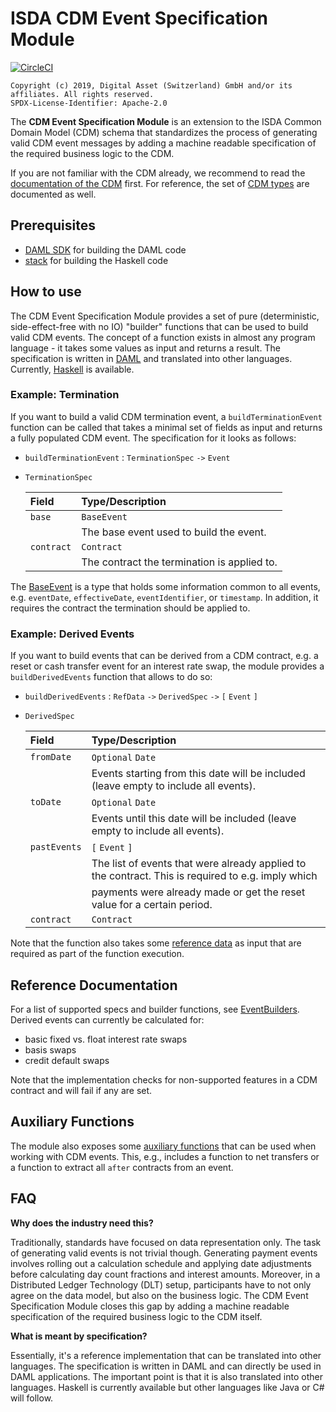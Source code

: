 # ISDA CDM Event Specification Module
[![CircleCI](https://circleci.com/gh/DACH-NY/lib-cdm-event-specification-module/tree/master.svg?style=svg&circle-token=1a44258602b7de642ef59d7ffcb61734bd88c89b)](https://circleci.com/gh/DACH-NY/lib-cdm-event-specification-module/tree/master)


    Copyright (c) 2019, Digital Asset (Switzerland) GmbH and/or its affiliates. All rights reserved.
    SPDX-License-Identifier: Apache-2.0

The **CDM Event Specification Module** is an extension to the ISDA Common Domain Model (CDM) schema that standardizes the process of generating valid CDM event messages by adding a machine readable specification of the required business logic to the CDM.

If you are not familiar with the CDM already, we recommend to read the [documentation of the CDM](https://portal.cdm.rosetta-technology.io) first. For reference, the set of [CDM types](docs/autogen/CdmTypes.md) are documented as well.

## Prerequisites

* [DAML SDK](https://daml.com/) for building the DAML code
* [stack](https://docs.haskellstack.org/en/stable/README/) for building the Haskell code

## How to use

The CDM Event Specification Module provides a set of pure (deterministic, side-effect-free with no IO) "builder" functions that can be used to build valid CDM events. The concept of a function exists in almost any program language - it takes some values as input and returns a result. The specification is written in [DAML](daml) and translated into other languages. Currently, [Haskell](haskell) is available.


### Example: Termination
If you want to build a valid CDM termination event, a `buildTerminationEvent` function can be called that takes a minimal set of fields as input and returns a fully populated CDM event. The specification for it looks as follows:

* `buildTerminationEvent` : `TerminationSpec` `->` `Event`

* `TerminationSpec`

  | Field      | Type/Description |
  | :--------- | :----------------
  | `base`     | `BaseEvent`
  |            | The base event used to build the event.
  | `contract` | `Contract`
  |            | The contract the termination is applied to.

The [BaseEvent](docs/autogen/EventBuilder.md) is a type that holds some information common to all events, e.g. `eventDate`, `effectiveDate`, `eventIdentifier`, or `timestamp`. In addition, it requires the contract the termination should be applied to.

### Example: Derived Events
If you want to build events that can be derived from a CDM contract, e.g. a reset or cash transfer event for an interest rate swap, the module provides a `buildDerivedEvents` function that allows to do so:

* `buildDerivedEvents` : `RefData` `->` `DerivedSpec` `->` `[` `Event` `]`

* `DerivedSpec`

  | Field        | Type/Description |
  | :----------- | :----------------
  | `fromDate`   | `Optional` `Date`
  |              | Events starting from this date will be included (leave empty to include all events).
  | `toDate`     | `Optional` `Date`
  |              | Events until this date will be included (leave empty to include all events).
  | `pastEvents` | `[` `Event` `]`
  |              | The list of events that were already applied to the contract. This is required to e.g. imply which
  |              | payments were already made or get the reset value for a certain period.
  | `contract`   | `Contract`

Note that the function also takes some [reference data](docs/autogen/RefData.md) as input that are required as part of the function execution.

## Reference Documentation

For a list of supported specs and builder functions, see [EventBuilders](docs/autogen/EventBuilder.md). Derived events can currently be calculated for:
* basic fixed vs. float interest rate swaps
* basis swaps
* credit default swaps

Note that the implementation checks for non-supported features in a CDM contract and will fail if any are set.

## Auxiliary Functions

The module also exposes some [auxiliary functions](docs/autogen/Auxiliary.md) that can be used when working with CDM events. This, e.g., includes a function to net transfers or a function to extract all `after` contracts from an event.

## FAQ

**Why does the industry need this?**

Traditionally, standards have focused on data representation only. The task of generating valid events is not trivial though. Generating payment events involves rolling out a calculation schedule and applying date adjustments before calculating day count fractions and interest amounts. Moreover, in a Distributed Ledger Technology (DLT) setup, participants have to not only agree on the data model, but also on the business logic. The CDM Event Specification Module closes this gap by adding a machine readable specification of the required business logic to the CDM itself.

**What is meant by specification?**

Essentially, it's a reference implementation that can be translated into other languages. The specification is written in DAML and can directly be used in DAML applications. The important point is that it is also translated into other languages. Haskell is currently available but other languages like Java or C# will follow.
